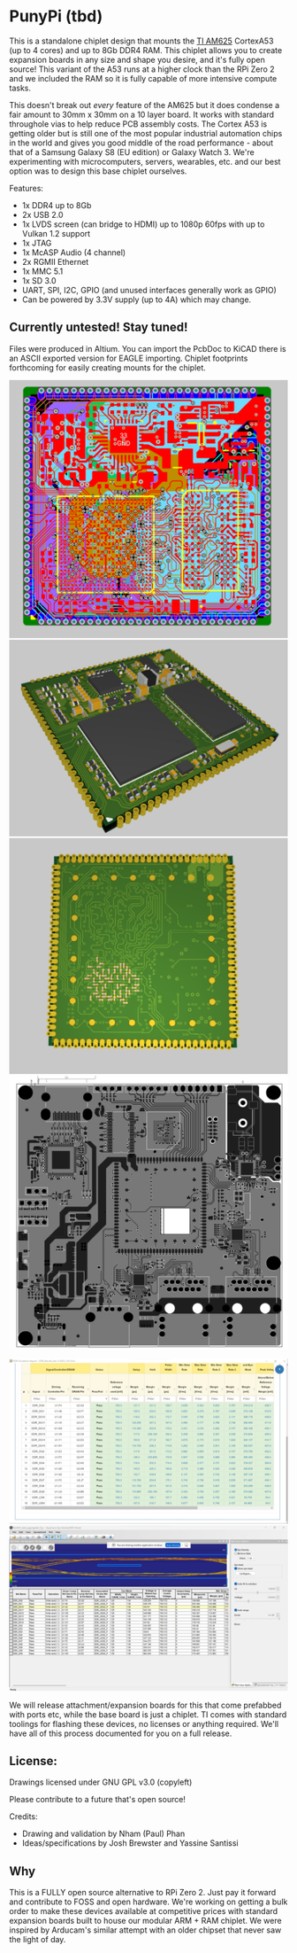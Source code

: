 # PunyPi (tbd)

This is a standalone chiplet design that mounts the [TI AM625](https://www.ti.com/product/AM625) CortexA53 (up to 4 cores) and up to 8Gb DDR4 RAM. This chiplet allows you to create expansion boards in any size and shape you desire, and it's fully open source! This variant of the A53 runs at a higher clock than the RPi Zero 2 and we included the RAM so it is fully capable of more intensive compute tasks. 

This doesn't break out *every* feature of the AM625 but it does condense a fair amount to 30mm x 30mm on a 10 layer board. It works with standard throughole vias to help reduce PCB assembly costs. The Cortex A53 is getting older but is still one of the most popular industrial automation chips in the world and gives you good middle of the road performance - about that of a Samsung Galaxy S8 (EU edition) or Galaxy Watch 3. We're experimenting with microcomputers, servers, wearables, etc. and our best option was to design this base chiplet ourselves. 

Features:
- 1x DDR4 up to 8Gb
- 2x USB 2.0
- 1x LVDS screen (can bridge to HDMI) up to 1080p 60fps with up to Vulkan 1.2 support
- 1x JTAG
- 1x McASP Audio (4 channel)
- 2x RGMII Ethernet
- 1x MMC 5.1
- 1x SD 3.0
- UART, SPI, I2C, GPIO (and unused interfaces generally work as GPIO)
- Can be powered by 3.3V supply (up to 4A) which may change.

## Currently untested! Stay tuned!

Files were produced in Altium. You can import the PcbDoc to KiCAD there is an ASCII exported version for EAGLE importing. Chiplet footprints forthcoming for easily creating mounts for the chiplet.

![1](./brd.png)
![2](./brd3d.png)
![3](./brd3d2.png)
![4](./testboard.png)


![4](./ddr_test_1.png)
![5](./ddr_test_2.png)

We will release attachment/expansion boards for this that come prefabbed with ports etc, while the base board is just a chiplet. TI comes with standard toolings for flashing these devices, no licenses or anything required. We'll have all of this process documented for you on a full release. 

## License:

Drawings licensed under GNU GPL v3.0 (copyleft)

Please contribute to a future that's open source!

Credits:

- Drawing and validation by Nham (Paul) Phan
- Ideas/specifications by Josh Brewster and Yassine Santissi 

## Why

This is a FULLY open source alternative to RPi Zero 2. Just pay it forward and contribute to FOSS and open hardware. We're working on getting a bulk order to make these devices available at competitive prices with standard expansion boards built to house our modular ARM + RAM chiplet. We were inspired by Arducam's similar attempt with an older chipset that never saw the light of day.
